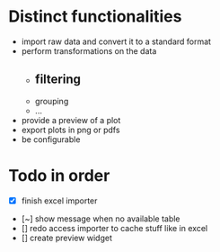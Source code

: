 # Distinct functionalities
- import raw data and convert it to a standard format
- perform transformations on the data
    - filtering
        - 
    - grouping
    - ...
- provide a preview of a plot
- export plots in png or pdfs
- be configurable

# Todo in order
- [x] finish excel importer
- [~] show message when no available table
- [] redo access importer to cache stuff like in excel
- [] create preview widget
